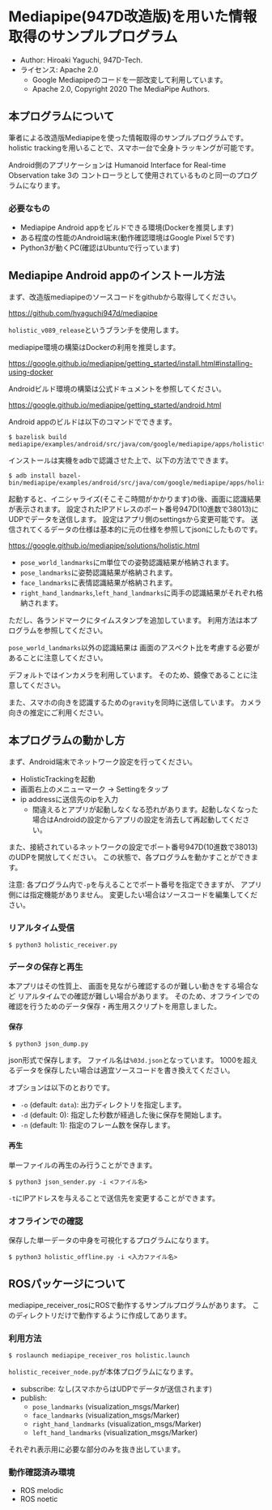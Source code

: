 # Mediapipe(947D改造版)を用いた情報取得のサンプルプログラム

- Author: Hiroaki Yaguchi, 947D-Tech.
- ライセンス: Apache 2.0
    - Google Mediapipeのコードを一部改変して利用しています。
    - Apache 2.0, Copyright 2020 The MediaPipe Authors.

## 本プログラムについて

筆者による改造版Mediapipeを使った情報取得のサンプルプログラムです。
holistic trackingを用いることで、スマホ一台で全身トラッキングが可能です。

Android側のアプリケーションは
Humanoid Interface for Real-time Observation take 3の
コントローラとして使用されているものと同一のプログラムになります。

### 必要なもの

- Mediapipe Android appをビルドできる環境(Dockerを推奨します)
- ある程度の性能のAndroid端末(動作確認環境はGoogle Pixel 5です)
- Python3が動くPC(確認はUbuntuで行っています)

## Mediapipe Android appのインストール方法

まず、改造版mediapipeのソースコードをgithubから取得してください。

https://github.com/hyaguchi947d/mediapipe

`holistic_v089_release`というブランチを使用します。

mediapipe環境の構築はDockerの利用を推奨します。

https://google.github.io/mediapipe/getting_started/install.html#installing-using-docker

Androidビルド環境の構築は公式ドキュメントを参照してください。

https://google.github.io/mediapipe/getting_started/android.html

Android appのビルドは以下のコマンドでできます。

```
$ bazelisk build mediapipe/examples/android/src/java/com/google/mediapipe/apps/holistictrackinggpu:holistictrackinggpu
```

インストールは実機をadbで認識させた上で、以下の方法でできます。

```
$ adb install bazel-bin/mediapipe/examples/android/src/java/com/google/mediapipe/apps/holistictrackinggpu/holistictrackinggpu.apk
```

起動すると、イニシャライズ(そこそこ時間がかかります)の後、画面に認識結果が表示されます。
設定されたIPアドレスのポート番号947D(10進数で38013)にUDPでデータを送信します。
設定はアプリ側のsettingsから変更可能です。
送信されてくるデータの仕様は基本的に元の仕様を参照してjsonにしたものです。

https://google.github.io/mediapipe/solutions/holistic.html

- `pose_world_landmarks`にm単位での姿勢認識結果が格納されます。
- `pose_landmarks`に姿勢認識結果が格納されます。
- `face_landmarks`に表情認識結果が格納されます。
- `right_hand_landmarks`,`left_hand_landmarks`に両手の認識結果がそれぞれ格納されます。

ただし、各ランドマークにタイムスタンプを追加しています。
利用方法は本プログラムを参照してください。

`pose_world_landmarks`以外の認識結果は
画面のアスペクト比を考慮する必要があることに注意してください。

デフォルトではインカメラを利用しています。
そのため、鏡像であることに注意してください。

また、スマホの向きを認識するための`gravity`を同時に送信しています。
カメラ向きの推定にご利用ください。


## 本プログラムの動かし方

まず、Android端末でネットワーク設定を行ってください。

- HolisticTrackingを起動
- 画面右上のメニューマーク -> Settingをタップ
- ip addressに送信先のipを入力
    - 間違えるとアプリが起動しなくなる恐れがあります。起動しなくなった場合はAndroidの設定からアプリの設定を消去して再起動してください。

また、接続されているネットワークの設定でポート番号947D(10進数で38013)のUDPを開放してください。
この状態で、各プログラムを動かすことができます。

注意: 各プログラム内で`-p`を与えることでポート番号を指定できますが、
アプリ側には指定機能がありません。
変更したい場合はソースコードを編集してください。

### リアルタイム受信

```
$ python3 holistic_receiver.py
```

### データの保存と再生

本アプリはその性質上、
画面を見ながら確認するのが難しい動きをする場合など
リアルタイムでの確認が難しい場合があります。
そのため、オフラインでの確認を行うためのデータ保存・再生用スクリプトを用意しました。

#### 保存

```
$ python3 json_dump.py
```

json形式で保存します。
ファイル名は`%03d.json`となっています。
1000を超えるデータを保存したい場合は適宜ソースコードを書き換えてください。

オプションは以下のとおりです。

- `-o` (default: `data`): 出力ディレクトリを指定します。
- `-d` (default: 0): 指定した秒数が経過した後に保存を開始します。
- `-n` (default: 1): 指定のフレーム数を保存します。

#### 再生

単一ファイルの再生のみ行うことができます。

```
$ python3 json_sender.py -i <ファイル名>
```

`-t`にIPアドレスを与えることで送信先を変更することができます。


### オフラインでの確認

保存した単一データの中身を可視化するプログラムになります。

```
$ python3 holistic_offline.py -i <入力ファイル名>
```

## ROSパッケージについて

mediapipe_receiver_rosにROSで動作するサンプルプログラムがあります。
このディレクトリだけで動作するように作成してあります。

### 利用方法

```
$ roslaunch mediapipe_receiver_ros holistic.launch
```

`holistic_receiver_node.py`が本体プログラムになります。

- subscribe: なし(スマホからはUDPでデータが送信されます)
- publish:
    - `pose_landmarks` (visualization_msgs/Marker)
    - `face_landmarks` (visualization_msgs/Marker)
    - `right_hand_landmarks` (visualization_msgs/Marker)
    - `left_hand_landmarks` (visualization_msgs/Marker)

それぞれ表示用に必要な部分のみを抜き出しています。


### 動作確認済み環境

- ROS melodic
- ROS noetic

